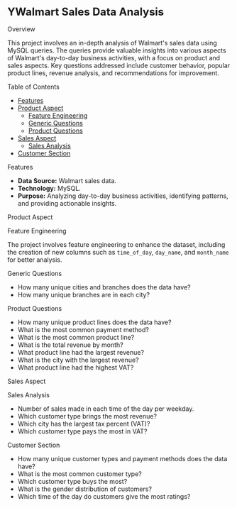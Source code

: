 <h1 style="font-size: 24px;">YWalmart Sales Data Analysis</h1>

<p style="font-size: 16px;">
        
Overview

This project involves an in-depth analysis of Walmart's sales data using MySQL queries. The queries provide valuable insights into various aspects of Walmart's day-to-day business activities, with a focus on product and sales aspects. Key questions addressed include customer behavior, popular product lines, revenue analysis, and recommendations for improvement.

Table of Contents

- [Features](#features)
- [Product Aspect](#product-aspect)
  - [Feature Engineering](#feature-engineering)
  - [Generic Questions](#generic-questions)
  - [Product Questions](#product-questions)
- [Sales Aspect](#sales-aspect)
  - [Sales Analysis](#sales-analysis)
- [Customer Section](#customer-section)

Features

- **Data Source:** Walmart sales data.
- **Technology:** MySQL.
- **Purpose:** Analyzing day-to-day business activities, identifying patterns, and providing actionable insights.

Product Aspect

Feature Engineering

The project involves feature engineering to enhance the dataset, including the creation of new columns such as `time_of_day`, `day_name`, and `month_name` for better analysis.

 Generic Questions

- How many unique cities and branches does the data have?
- How many unique branches are in each city?

Product Questions

- How many unique product lines does the data have?
- What is the most common payment method?
- What is the most common product line?
- What is the total revenue by month?
- What product line had the largest revenue?
- What is the city with the largest revenue?
- What product line had the highest VAT?

Sales Aspect

Sales Analysis

- Number of sales made in each time of the day per weekday.
- Which customer type brings the most revenue?
- Which city has the largest tax percent (VAT)?
- Which customer type pays the most in VAT?

Customer Section

- How many unique customer types and payment methods does the data have?
- What is the most common customer type?
- Which customer type buys the most?
- What is the gender distribution of customers?
- Which time of the day do customers give the most ratings?
  
</p>

